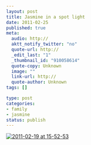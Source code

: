 ```yaml
--- 
layout: post
title: Jasmine in a spot light
date: 2011-02-25
published: true
meta: 
  audio: http://
  aktt_notify_twitter: "no"
  quote-url: http://
  _edit_last: "1"
  _thumbnail_id: "910058614"
  quote-copy: Unknown
  image: ""
  link-url: http://
  quote-author: Unknown
tags: []

type: post
categories: 
- family
- jasmine
status: publish
---
```



[![](http://media.eick.us/2011/02/2011-02-19-at-15-52-53-200x300.jpg "2011-02-19 at 15-52-53")](http://media.eick.us/2011/02/2011-02-19-at-15-52-53.jpg)
